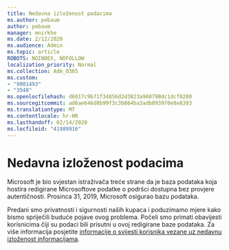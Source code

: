```yaml
---
title: Nedavna izloženost podacima
ms.author: pebaum
author: pebaum
manager: mnirkhe
ms.date: 2/12/2020
ms.audience: Admin
ms.topic: article
ROBOTS: NOINDEX, NOFOLLOW
localization_priority: Normal
ms.collection: Adm_O365
ms.custom:
- "9001493"
- "3548"
ms.openlocfilehash: d6017c9b71f34856d2d3823a960798dc1dcf8280
ms.sourcegitcommit: ad6ae646d8b99f3c3b864ba3adb093970e8e8393
ms.translationtype: MT
ms.contentlocale: hr-HR
ms.lasthandoff: 02/14/2020
ms.locfileid: "41989916"
---
```

# <a name="recent-data-exposure"></a>Nedavna izloženost podacima

Microsoft je bio svjestan istraživača treće strane da je baza podataka koja hostira redigirane Microsoftove podatke o podršci dostupna bez provjere autentičnosti. Prosinca 31, 2019, Microsoft osigurao bazu podataka.

Predani smo privatnosti i sigurnosti naših kupaca i poduzimamo mjere kako bismo spriječili buduće pojave ovog problema. Počeli smo primati obavijesti korisnicima čiji su podaci bili prisutni u ovoj redigirane baze podataka. Za više informacija posjetite [informacije o svijesti korisnika vezane uz nedavnu izloženost informacijama](https://aka.ms/privacyinfo).
